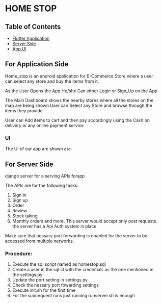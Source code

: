 # HOME STOP

## Table of Contents

- [Flutter Application](#For-Application-Side)
- [Server Side](#For-Server-Side)
- [App UI](#UI)


## For Application Side
Home_stop is an android application for E-Commerce Store where a user can select any store and buy the items from it.

As the User Opens the App He/she Can either Login or Sign_Up on the App 

The Main Dashboard shows the nearby stores where all the stores on the map are being shown User can Select any Store and browse through the items they provide

User can Add items to cart and then pay accordingly using the Cash on delivery or any online payment service

### UI

The UI of our app are shown as:-



## For Server Side

django server for a serving APIs forapp

The APIs are for the following tasks:
1. Sign in
2. Sign up
3. Order
4. Review
5. Stock taking
6. Monthly orders
and more.
This server would accept only post requests.
the server has a Api Auth system in place 

Make sure that nessary port forwarding is enabled for the server to be accessed from multiple networks.

### Procedure:
1. Execute the sql script named as homestop.sql
2. Create a user in the sql cl with the credintials as the one mentioned in the settings.py 
3. Update the port setting in settings.py
4. Check the nessary port fowarding settings
2. Execute init.sh for the first time
3. For the subcequent runs just running runserver.sh is enough
